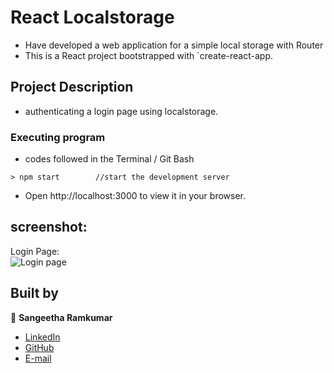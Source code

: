 

# React Localstorage 

 - Have developed a web application for a simple local storage with Router
 - This is a React project bootstrapped with `create-react-app.

## Project Description
- authenticating a login page using localstorage.

### Executing program
- codes followed in the Terminal / Git Bash
```
> npm start        //start the development server
```
- Open http://localhost:3000 to view it in your browser.

## screenshot:
Login Page:<br>
![Login page](https://github.com/Sangi19/localstorage-crud/blob/main/images/login.PNG)


## Built by

👤 **Sangeetha Ramkumar**

- [LinkedIn](https://www.linkedin.com/in/sangeetharamkumar)
- [GitHub](https://github.com/Sangi19)
- [E-mail](sangiammu1020@gmail.com)
